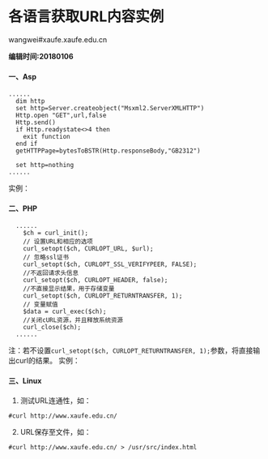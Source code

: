 # 各语言获取URL内容实例

wangwei#xaufe.xaufe.edu.cn

**编辑时间:20180106**

#### 一、Asp
````
......
  dim http 
  set http=Server.createobject("Msxml2.ServerXMLHTTP") 
  Http.open "GET",url,false 
  Http.send() 
  if Http.readystate<>4 then
  	exit function 
  end if 
  getHTTPPage=bytesToBSTR(Http.responseBody,"GB2312")

  set http=nothing
......
````
实例：

#### 二、PHP

````
  ......
	$ch = curl_init();
	// 设置URL和相应的选项
	curl_setopt($ch, CURLOPT_URL, $url);
	// 忽略ssl证书
	curl_setopt($ch, CURLOPT_SSL_VERIFYPEER, FALSE);
	//不返回请求头信息
	curl_setopt($ch, CURLOPT_HEADER, false);
	//不直接显示结果，用于存储变量
	curl_setopt($ch, CURLOPT_RETURNTRANSFER, 1);
	// 变量赋值
	$data = curl_exec($ch);
	//关闭cURL资源，并且释放系统资源
	curl_close($ch);
  ......
````
注：若不设置````curl_setopt($ch, CURLOPT_RETURNTRANSFER, 1);````参数，将直接输出curl的结果。
实例：

#### 三、Linux

1. 测试URL连通性，如：

````
#curl http://www.xaufe.edu.cn/
````
2. URL保存至文件，如：

````
#curl http://www.xaufe.edu.cn/ > /usr/src/index.html
````
